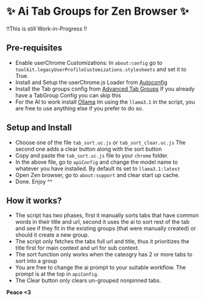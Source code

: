 # ✨ Ai Tab Groups for Zen Browser ✨
‼️This is still Work-in-Progress ‼️
## Pre-requisites
- Enable userChrome Customizations:
    In `about:config` go to `toolkit.legacyUserProfileCustomizations.stylesheets` and set it to True.
- Install and Setup the userChrome.js Loader from [Autoconfig](https://github.com/MrOtherGuy/fx-autoconfig/tree/master)
- Install the Tab groups config from [Advanced Tab Groups](https://github.com/Anoms12/Advanced-Tab-Groups)
    If you already have a TabGroup Config you can skip this
- For the AI to work install [Ollama](https://ollama.com/)
    Im using the `llama3.1` in the script, you are free to use anything else if you prefer to do so.

## Setup and Install
- Choose one of the file `tab_sort.uc.js` or `tab_sort_clear.uc.js`
    The second one adds a clear button along with the sort button
- Copy and paste the `tab_sort.uc.js` file to your `chrome` folder.
- In the above file, go to `apiConfig` and change the model name to whatever you have installed. By default its set to `llama3.1:latest`
- Open Zen browser, go to `about:support` and clear start up cache.
- Done. Enjoy ^^

## How it works?
- The script has two phases, first it manually sorts tabs that have common words in their title and url, second it uses the ai to sort rest of the tab and see if they fit in the existing groups (that were manually created) or should it create a new group.
- The script only fetches the tabs full url and title, thus it prioritizes the title first for main context and url for sub context.
- The sort function only works when the cateogry has 2 or more tabs to sort into a group
- You are free to change the ai prompt to your suitable workflow. The prompt is at the top in `apiConfig`.
- The Clear button only clears un-grouped nonpinned tabs.

**Peace <3**

